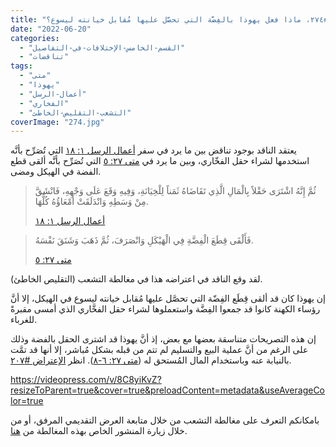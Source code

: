 ```yaml
---
title: "الإعتراض #٢٧٤، ماذا فعل يهوذا بالفِضَّة التي تحصَّل عليها مُقابل خيانته ليسوع؟"
date: "2022-06-20"
categories: 
  - "القسم-الخامس-الإختلافات-في-التفاصيل"
  - "تناقضات"
tags: 
  - "متى"
  - "يهوذا"
  - "أعمال-الرسل"
  - "الفخاري"
  - "التشعب-التقليص-الخاطئ"
coverImage: "274.jpg"
---
```


يعتقد الناقد بوجود تناقض بين ما يرد في سفر [أعمال الرسل ١: ١٨](https://my.bible.com/bible/101/ACT.1.18) التي تُصَرِّح بأنَّه استخدمها لشراء حقل الفخّاري، وبين ما يرد في [متى ٢٧: ٥](https://my.bible.com/bible/101/MAT.27.5) التي تُصَرِّح بأنَّه ألقى قطع الفضة في الهيكل ومضى.

> ثُمَّ إِنَّهُ اشْتَرَى حَقْلاً بِالْمَالِ الَّذِي تَقَاضَاهُ ثَمَناً لِلْخِيَانَةِ، وَفِيهِ وَقَعَ عَلَى وَجْهِهِ، فَانْشَقَّ مِنْ وَسَطِهِ وَانْدَلَقَتْ أَمْعَاؤُهُ كُلُّهَا.
> 
> [أعمال الرسل ١: ١٨](https://my.bible.com/bible/101/ACT.1.18)

> فَأَلْقَى قِطَعَ الْفِضَّةِ فِي الْهَيْكَلِ وَانْصَرَفَ، ثُمَّ ذَهَبَ وَشَنَقَ نَفْسَهُ.
> 
> [متى ٢٧: ٥](https://my.bible.com/bible/101/MAT.27.5)

لقد وقع الناقد في اعتراضه هذا في مغالطة التشعب (التقليص الخاطئ).

إن يهوذا كان قد ألقى قِطَع الفِضّة التي تحصَّل عليها مُقابل خيانته ليسوع في الهيكل، إلا أنَّ رؤساء الكهنة كانوا قد جمعوا الفِضَّة واستعملوها لشراء حقل الفخَّاري الذي أمسى مقبرةً للغرباء.

إن هذه التصريحات متناسقة بعضها مع بعض، إذ أنَّ يهوذا قد اشترى الحقل بالفضة وذلك على الرغم من أنَّ عملية البيع والتسليم لم تتم من قبله بشكل مُباشر، إلا أنها قد تمَّت بالنيابة عنه وباستخدام المال المُستحق له ([متى ٢٧: ٦-٨](https://my.bible.com/bible/101/MAT.27.6-8)). انظر [الإعتراض #٢٠٧](https://reasonofhope.com/2021/01/04/objection207/).

https://videopress.com/v/8C8yiKvZ?resizeToParent=true&cover=true&preloadContent=metadata&useAverageColor=true

بامكانكم التعرف على مغالطة التشعب من خلال متابعة العرض التقديمي المرفق، أو من خلال زيارة المنشور الخاص بهذه المغالطة من [هنا](https://reasonofhope.com/2019/07/25/bifurcation/).

